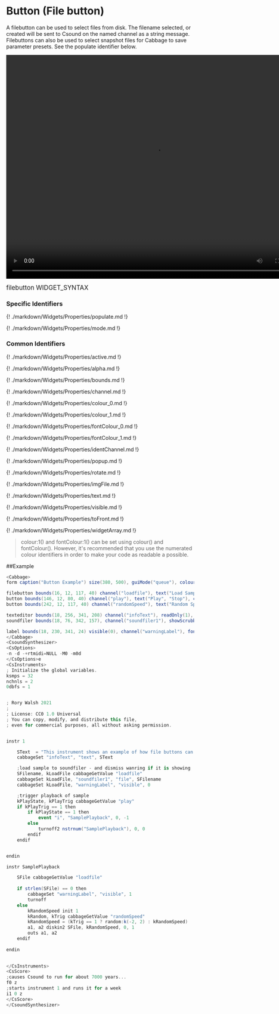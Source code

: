 # Button (File button)

A filebutton can be used to select files from disk. The filename selected, or created will be sent to Csound on the named channel as a string message. Filebuttons can also be used to select snapshot files for Cabbage to save parameter presets. See the populate identifier below. 

<video width="800" height="600" controls>
<source src="../../images/docs/filebutton.mp4">
</video> 

<big></pre>
filebutton WIDGET_SYNTAX
</pre></big>

### Specific Identifiers

{! ./markdown/Widgets/Properties/populate.md !} 

{! ./markdown/Widgets/Properties/mode.md !} 

### Common Identifiers

{! ./markdown/Widgets/Properties/active.md !} 

{! ./markdown/Widgets/Properties/alpha.md !} 

{! ./markdown/Widgets/Properties/bounds.md !} 

{! ./markdown/Widgets/Properties/channel.md !} 

{! ./markdown/Widgets/Properties/colour_0.md !} 

{! ./markdown/Widgets/Properties/colour_1.md !} 

{! ./markdown/Widgets/Properties/fontColour_0.md !} 

{! ./markdown/Widgets/Properties/fontColour_1.md !} 

{! ./markdown/Widgets/Properties/identChannel.md !} 

{! ./markdown/Widgets/Properties/popup.md !} 

{! ./markdown/Widgets/Properties/rotate.md !} 

{! ./markdown/Widgets/Properties/imgFile.md !} 

{! ./markdown/Widgets/Properties/text.md !} 

{! ./markdown/Widgets/Properties/visible.md !} 

{! ./markdown/Widgets/Properties/toFront.md !} 

{! ./markdown/Widgets/Properties/widgetArray.md !} 

<!--(End of identifiers)/-->
>colour:1() and fontColour:1() can be set using colour() and fontColour(). However, it's recommended that you use the numerated colour identifiers in order to make your code as readable a possible. 

##Example

```csharp
<Cabbage>
form caption("Button Example") size(380, 500), guiMode("queue"), colour(2, 145, 209) pluginId("def1")

filebutton bounds(16, 12, 117, 40) channel("loadfile"), text("Load Sample"), corners(5)
button bounds(146, 12, 80, 40) channel("play"), text("Play", "Stop"), corners(5)
button bounds(242, 12, 117, 40) channel("randomSpeed"), text("Random Speed"), corners(5)

texteditor bounds(18, 256, 341, 208) channel("infoText"), readOnly(1), wrap(1), scrollbars(1)
soundfiler bounds(18, 76, 342, 157), channel("soundfiler1"), showScrubber(0), colour(147, 210, 0), tableBackgroundColour(0, 0, 0, 0)

label bounds(18, 230, 341, 24) visible(0), channel("warningLabel"), fontColour("white"), text("Plase load a sample first..."), colour(147, 210, 0)
</Cabbage>
<CsoundSynthesizer>
<CsOptions>
-n -d -+rtmidi=NULL -M0 -m0d 
</CsOptions>e
<CsInstruments>
; Initialize the global variables. 
ksmps = 32
nchnls = 2
0dbfs = 1


; Rory Walsh 2021 
;
; License: CC0 1.0 Universal
; You can copy, modify, and distribute this file, 
; even for commercial purposes, all without asking permission. 


instr 1

    SText  = "This instrument shows an example of how file buttons can be used in Cabbage. A file button will launch a browser dialogue when clicked. The user selects a file or directory, depending on the mode. When they click Ok, it will return the name of the file or directory they just selected.\n\nIn the example above, a soundfiler widget is used to display the selected file"
    cabbageSet "infoText", "text", SText

    ;load sample to soundfiler - and dismiss wanring if it is showing
    SFilename, kLoadFile cabbageGetValue "loadfile"
    cabbageSet kLoadFile, "soundfiler1", "file", SFilename
    cabbageSet kLoadFile, "warningLabel", "visible", 0

    ;trigger playback of sample
    kPlayState, kPlayTrig cabbageGetValue "play"
    if kPlayTrig == 1 then
        if kPlayState == 1 then
            event "i", "SamplePlayback", 0, -1
        else
            turnoff2 nstrnum("SamplePlayback"), 0, 0
        endif
    endif


endin

instr SamplePlayback

    SFile cabbageGetValue "loadfile"
    
    if strlen(SFile) == 0 then    
        cabbageSet "warningLabel", "visible", 1
        turnoff        
    else    
        kRandomSpeed init 1
        kRandom, kTrig cabbageGetValue "randomSpeed"    
        kRandomSpeed = (kTrig == 1 ? random:k(-2, 2) : kRandomSpeed)
        a1, a2 diskin2 SFile, kRandomSpeed, 0, 1
        outs a1, a2
    endif
    
endin
                

</CsInstruments>
<CsScore>
;causes Csound to run for about 7000 years...
f0 z
;starts instrument 1 and runs it for a week
i1 0 z
</CsScore>
</CsoundSynthesizer>

```
